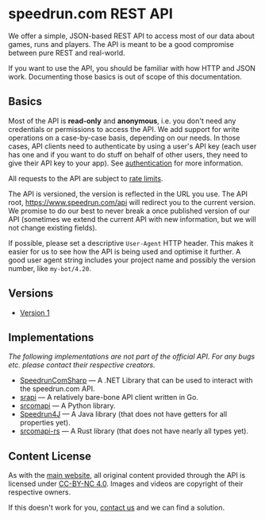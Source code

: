 # speedrun.com REST API

We offer a simple, JSON-based REST API to access most of our data about games, runs and players. The
API is meant to be a good compromise between pure REST and real-world.

If you want to use the API, you should be familiar with how HTTP and JSON work. Documenting those
basics is out of scope of this documentation.

## Basics

Most of the API is **read-only** and **anonymous**, i.e. you don't need any credentials or
permissions to access the API. We add support for write operations on a case-by-case basis,
depending on our needs. In those cases, API clients need to authenticate by using a user's API key
(each user has one and if you want to do stuff on behalf of other users, they need to give their
API key to your app). See [authentication](authentication.md) for more information.

All requests to the API are subject to [rate limits](throttling.md).

The API is versioned, the version is reflected in the URL you use. The API root,
https://www.speedrun.com/api will redirect you to the current version. We promise to do our best to
never break a once published version of our API (sometimes we extend the current API with new
information, but we will not change existing fields).

If possible, please set a descriptive ``User-Agent`` HTTP header. This makes it easier for us to see
how the API is being used and optimise it further. A good user agent string includes your project
name and possibly the version number, like ``my-bot/4.20``.

## Versions

* [Version 1](https://github.com/speedruncom/api/tree/master/version1)

## Implementations

*The following implementations are not part of the official API. For any bugs etc. please contact their respective creators.*

* [SpeedrunComSharp](https://github.com/LiveSplit/SpeedrunComSharp) — A .NET Library that can be used to interact with the speedrun.com API.
* [srapi](https://github.com/sgt-kabukiman/srapi) — A relatively bare-bone API client written in Go.
* [srcomapi](https://github.com/blha303/srcomapi) — A Python library.
* [Speedrun4J](https://github.com/TsundereBug/Speedrun4J) — A Java library (that does not have getters for all properties yet).
* [srcomapi-rs](https://github.com/fenhl/srcomapi-rs) — A Rust library (that does not have nearly all types yet).

## Content License

As with the [main website](https://www.speedrun.com), all original content provided through the API
is licensed under [CC-BY-NC 4.0](https://creativecommons.org/licenses/by-nc/4.0/). Images and videos
are copyright of their respective owners.

If this doesn't work for you, [contact us](https://www.speedrun.com/about) and we can find a solution.
